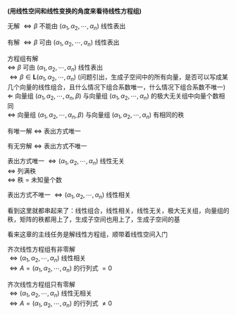 **(用线性空间和线性变换的角度来看待线性方程组)**    
    
无解 $\Leftrightarrow\beta$ 不能由 $(\alpha_1,\alpha_2,\cdots,\alpha_n)$ 线性表出    
    
有解 $\Leftrightarrow\beta$ 可由 $(\alpha_1,\alpha_2,\cdots,\alpha_n)$ 线性表出    
    
方程组有解    
 $\Leftrightarrow$  $\beta$ 可由 $(\alpha_1,\alpha_2,\cdots,\alpha_n)$ 线性表出    
 $\Leftrightarrow\beta\in\mathbf{L}(\alpha_1,\alpha_2,\cdots,\alpha_n)$ (问题引出，生成子空间中的所有向量，是否可以写成某几个向量的线性组合，且什么情况下组合系数唯一，什么情况下组合系数不唯一)    
 $\Leftarrow$ 向量组 $(\alpha_1,\alpha_2,\cdots,\alpha_n,\beta)$ 与向量组 $(\alpha_1,\alpha_2,\cdots,\alpha_n)$ 的极大无关组中向量个数相同    
 $\Leftrightarrow$ 向量组 $(\alpha_1,\alpha_2,\cdots,\alpha_n,\beta)$ 与向量组 $(\alpha_1,\alpha_2,\cdots,\alpha_n)$ 有相同的秩    
    
有唯一解 $\Leftrightarrow$ 表出方式唯一    
    
有无穷解 $\Leftrightarrow$ 表出方式不唯一    
    
表出方式唯一 $\Leftrightarrow(\alpha_1,\alpha_2,\cdots,\alpha_n)$ 线性无关    
 $\Leftrightarrow$ 列满秩    
 $\Leftrightarrow$ 秩 $=$ 未知量个数    
    
表出方式不唯一 $\Leftrightarrow(\alpha_1,\alpha_2,\cdots,\alpha_n)$ 线性相关    
    
看到这里就都串起来了：线性组合，线性相关，线性无关，极大无关组，向量组的秩，矩阵的秩都用上了，生成子空间也用上了，生成子空间的基    
    
看来这章的主线任务是解线性方程组，顺带着线性空间入门    
    
齐次线性方程组有非零解    
 $\Leftrightarrow(\alpha_1,\alpha_2,\cdots,\alpha_n)$ 线性相关    
 $\Leftrightarrow A=(\alpha_1,\alpha_2,\cdots,\alpha_n)$ 的行列式 $=0$     
    
齐次线性方程组只有零解    
 $\Leftrightarrow(\alpha_1,\alpha_2,\cdots,\alpha_n)$ 线性无相关    
 $\Leftrightarrow A=(\alpha_1,\alpha_2,\cdots,\alpha_n)$ 的行列式 $\neq0$     
